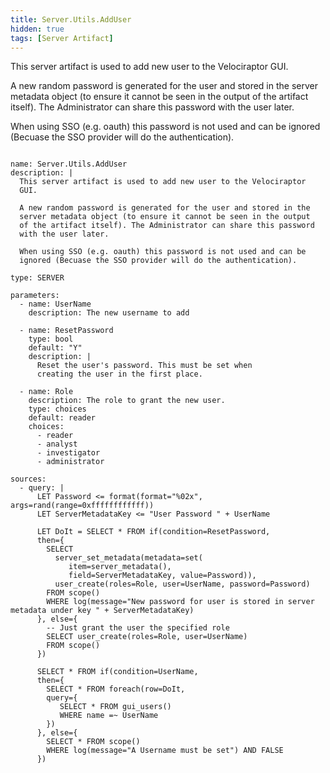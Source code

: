 ```yaml
---
title: Server.Utils.AddUser
hidden: true
tags: [Server Artifact]
---
```


This server artifact is used to add new user to the Velociraptor
GUI.

A new random password is generated for the user and stored in the
server metadata object (to ensure it cannot be seen in the output
of the artifact itself). The Administrator can share this password
with the user later.

When using SSO (e.g. oauth) this password is not used and can be
ignored (Becuase the SSO provider will do the authentication).


<pre><code class="language-yaml">
name: Server.Utils.AddUser
description: |
  This server artifact is used to add new user to the Velociraptor
  GUI.

  A new random password is generated for the user and stored in the
  server metadata object (to ensure it cannot be seen in the output
  of the artifact itself). The Administrator can share this password
  with the user later.

  When using SSO (e.g. oauth) this password is not used and can be
  ignored (Becuase the SSO provider will do the authentication).

type: SERVER

parameters:
  - name: UserName
    description: The new username to add

  - name: ResetPassword
    type: bool
    default: "Y"
    description: |
      Reset the user's password. This must be set when
      creating the user in the first place.

  - name: Role
    description: The role to grant the new user.
    type: choices
    default: reader
    choices:
      - reader
      - analyst
      - investigator
      - administrator

sources:
  - query: |
      LET Password &lt;= format(format="%02x", args=rand(range=0xffffffffffff))
      LET ServerMetadataKey &lt;= "User Password " + UserName

      LET DoIt = SELECT * FROM if(condition=ResetPassword,
      then={
        SELECT
          server_set_metadata(metadata=set(
             item=server_metadata(),
             field=ServerMetadataKey, value=Password)),
          user_create(roles=Role, user=UserName, password=Password)
        FROM scope()
        WHERE log(message="New password for user is stored in server metadata under key " + ServerMetadataKey)
      }, else={
        -- Just grant the user the specified role
        SELECT user_create(roles=Role, user=UserName)
        FROM scope()
      })

      SELECT * FROM if(condition=UserName,
      then={
        SELECT * FROM foreach(row=DoIt,
        query={
           SELECT * FROM gui_users()
           WHERE name =~ UserName
        })
      }, else={
        SELECT * FROM scope()
        WHERE log(message="A Username must be set") AND FALSE
      })

</code></pre>

